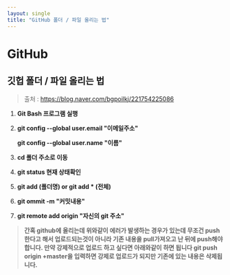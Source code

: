 ```yaml
---
layout: single
title: "GitHub 폴더 / 파일 올리는 법"
---
```


# **GitHub**

## 깃헙 폴더 / 파일 올리는 법

> 출처 : https://blog.naver.com/bgpoilkj/221754225086



1.  **Git Bash 프로그램 실행**

   

2.  **git config --global user.email "이메일주소"**

    **git config --global user.name "이름"** 

   

3.  **cd 폴더 주소로 이동**

   

4.  **git status 현재 상태확인**

   

5.  **git add (폴더명) or git add * (전체)**

   

6.  **git ommit -m "커밋내용"**

   

7.  **git remote add origin "자신의 git 주소"**



> **간혹 github에 올리는데 위와같이 에러가 발생하는 경우가 있는데 무조건 push한다고 해서 업로드되는것이 아니라 기존 내용을 pull가져오고 난 뒤에 push해야 합니다. 만약 강제적으로 업로드 하고 싶다면 아래와같이 하면 됩니다 git push origin +master을 입력하면 강제로 업로드가 되지만 기존에 있는 내용은 삭제됩니다.**

